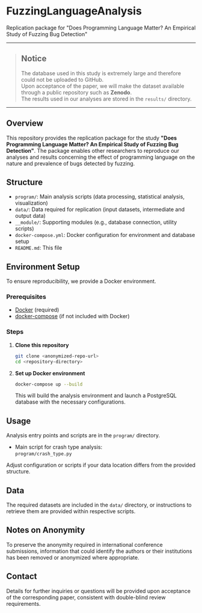# FuzzingLanguageAnalysis
Replication package for "Does Programming Language Matter? An Empirical Study of Fuzzing Bug Detection"

---

> ## **Notice**  
> The database used in this study is extremely large and therefore could not be uploaded to GitHub.  
> Upon acceptance of the paper, we will make the dataset available through a public repository such as **Zenodo**.  
> The results used in our analyses are stored in the `results/` directory.

---


## Overview

This repository provides the replication package for the study **"Does Programming Language Matter? An Empirical Study of Fuzzing Bug Detection"**. The package enables other researchers to reproduce our analyses and results concerning the effect of programming language on the nature and prevalence of bugs detected by fuzzing.

## Structure

- `program/`: Main analysis scripts (data processing, statistical analysis, visualization)
- `data/`: Data required for replication (input datasets, intermediate and output data)
- `__module/`: Supporting modules (e.g., database connection, utility scripts)
- `docker-compose.yml`: Docker configuration for environment and database setup
- `README.md`: This file

## Environment Setup

To ensure reproducibility, we provide a Docker environment.

### Prerequisites

- [Docker](https://www.docker.com/get-started/) (required)
- [docker-compose](https://docs.docker.com/compose/install/) (if not included with Docker)

### Steps

1. **Clone this repository**
    ```bash
    git clone <anonymized-repo-url>
    cd <repository-directory>
    ```
2. **Set up Docker environment**
    ```bash
    docker-compose up --build
    ```
   This will build the analysis environment and launch a PostgreSQL database with the necessary configurations.

## Usage

Analysis entry points and scripts are in the `program/` directory.

- Main script for crash type analysis:  
  `program/crash_type.py`

Adjust configuration or scripts if your data location differs from the provided structure.

## Data

The required datasets are included in the `data/` directory, or instructions to retrieve them are provided within respective scripts.

## Notes on Anonymity

To preserve the anonymity required in international conference submissions, information that could identify the authors or their institutions has been removed or anonymized where appropriate.

## Contact

Details for further inquiries or questions will be provided upon acceptance of the corresponding paper, consistent with double-blind review requirements.

